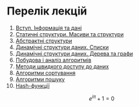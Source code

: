 # Перелік лекцій


1.  [Вступ. Інформація та дані](lec-01.md)
2.  [Статичні структури. Масиви та структури](lec-02.md)
3.  [Абстрактні структури](lec-03.md)
4.  [Динамічні структури даних. Списки](lec-04.md)
5.  [Динамічні структури даних. Дерева та графи](lec-05.md)
6.  [Побудова і аналіз алгоритмів](lec-06.md)
7.  [Методи швидкого доступу до даних](lec-07.md)
8.  [Алгоритми сортування](lec-08.md)
9.  [Алгоритми пошуку](lec-09.md)
10.  [Hash-функції](lec-10.md)
```math
e^{i\pi} + 1 = 0
```